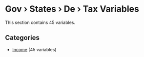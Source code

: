 # Gov › States › De › Tax Variables

This section contains 45 variables.

## Categories

- [Income](income/index.md) (45 variables)
